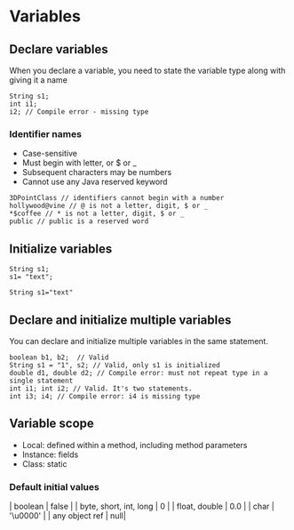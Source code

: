 # Variables

## Declare variables
When you declare a variable, you need to state the variable type along with giving it a
name

```
String s1;
int i1;
i2; // Compile error - missing type
```

### Identifier names 
* Case-sensitive
* Must begin with letter, or $ or _
* Subsequent characters may be numbers
* Cannot use any Java reserved keyword

```
3DPointClass // identifiers cannot begin with a number
hollywood@vine // @ is not a letter, digit, $ or _
*$coffee // * is not a letter, digit, $ or _
public // public is a reserved word 
```

## Initialize variables
```
String s1;
s1= "text";

String s1="text"
```

## Declare and initialize multiple variables
You can declare and initialize multiple variables in the same statement. 
```
boolean b1, b2;  // Valid
String s1 = "1", s2; // Valid, only s1 is initialized
double d1, double d2; // Compile error: must not repeat type in a single statement
int i1; int i2; // Valid. It's two statements.
int i3; i4; // Compile error: i4 is missing type
```

## Variable scope

* Local: defined within a method, including method parameters
* Instance: fields
* Class: static

### Default initial values
| boolean | false |
| byte, short, int, long | 0 |
| float, double | 0.0 |
| char | '\u0000' |
| any object ref | null| 
